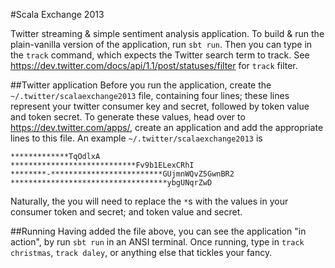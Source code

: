 #Scala Exchange 2013

Twitter streaming & simple sentiment analysis application. To build & run the plain-vanilla version of the application, run ``sbt run``. Then you can type in the ``track`` command, which expects the Twitter search term to track. See https://dev.twitter.com/docs/api/1.1/post/statuses/filter for ``track`` filter.

##Twitter application
Before you run the application, create the ``~/.twitter/scalaexchange2013`` file, containing four lines; these lines represent your twitter consumer key and secret, followed by token value and token secret. To generate these values, head over to https://dev.twitter.com/apps/, create an application and add the appropriate lines to this file. An example ``~/.twitter/scalaexchange2013`` is

```
*************TqOdlxA
****************************Fv9b1ELexCRhI
********-*************************GUjmnWQvZ5GwnBR2
***********************************ybgUNqrZwD
```

Naturally, the you will need to replace the ``*``s with the values in your consumer token and secret; and token value and secret.

##Running
Having added the file above, you can see the application "in action", by run ``sbt run`` in an ANSI terminal. Once running, type in ``track christmas``, ``track daley``, or anything else that tickles your fancy.
